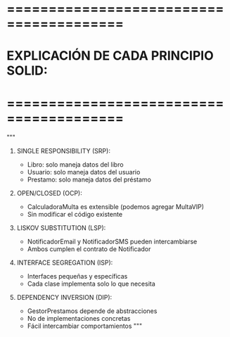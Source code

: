 # ========================================
# EXPLICACIÓN DE CADA PRINCIPIO SOLID:
# ========================================

"""
1. SINGLE RESPONSIBILITY (SRP):
   - Libro: solo maneja datos del libro
   - Usuario: solo maneja datos del usuario  
   - Prestamo: solo maneja datos del préstamo

2. OPEN/CLOSED (OCP):
   - CalculadoraMulta es extensible (podemos agregar MultaVIP)
   - Sin modificar el código existente

3. LISKOV SUBSTITUTION (LSP):
   - NotificadorEmail y NotificadorSMS pueden intercambiarse
   - Ambos cumplen el contrato de Notificador

4. INTERFACE SEGREGATION (ISP):
   - Interfaces pequeñas y específicas
   - Cada clase implementa solo lo que necesita

5. DEPENDENCY INVERSION (DIP):
   - GestorPrestamos depende de abstracciones
   - No de implementaciones concretas
   - Fácil intercambiar comportamientos
"""